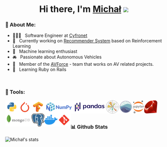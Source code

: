 <div align="center">
   <h1>Hi there, I'm <a href="https://www.linkedin.com/in/michal-kolomanski/">Michał</a> <img src="https://media.giphy.com/media/hvRJCLFzcasrR4ia7z/giphy.gif" width="25px"> </h1>
</div>

### 🧐 About Me:
 
- 👨🏻‍💻 &nbsp; Software Engineer at [Cyfronet](https://www.cyfronet.pl/en/4421,main.html)
- 🔭 &nbsp; Currently working on [Recommender System](https://github.com/cyfronet-fid/recommender-system) based on Reinforcement Learning
- 🤖 &nbsp; Machine learning enthusiast
- 🚘 &nbsp; Passionate about Autonomous Vehicles
- 🤝 &nbsp; Member of the [AVForce](https://github.com/AVForce) - team that works on AV related projects.
- 🌱 &nbsp; Learning Ruby on Rails 

<br>

### 🔨 Tools:
<a href="https://www.python.org" target="_blank"><img align="left" alt="Python" height ="42px" src="https://raw.githubusercontent.com/Michal-Kolomanski/Michal-Kolomanski/5e67828415e0d4e372b0f846251364c13da68ae3/icons/python.svg"></a>
<a href="https://pytorch.org/" target="_blank"> <img align="left" src="https://raw.githubusercontent.com/Michal-Kolomanski/Michal-Kolomanski/5e67828415e0d4e372b0f846251364c13da68ae3/icons/pytorch.svg" alt="pytorch" height="42px"/> </a> 
<a href="https://www.tensorflow.org" target="_blank"> <img align="left" src="https://raw.githubusercontent.com/Michal-Kolomanski/Michal-Kolomanski/5e67828415e0d4e372b0f846251364c13da68ae3/icons/tensorflow.svg" alt="tensorflow" height="42px"/> </a> 
<a href="https://numpy.org/" target="_blank"> <img src="https://raw.githubusercontent.com/Michal-Kolomanski/Michal-Kolomanski/5e67828415e0d4e372b0f846251364c13da68ae3/icons/numpy.svg" align="left" alt="git" height='42px'/> </a>
<a href="https://pandas.pydata.org/" target="_blank"> <img src="https://raw.githubusercontent.com/Michal-Kolomanski/Michal-Kolomanski/287fc4556e53bd4e5173bb511023e23ca92b0505/icons/pandas.svg" align="left" alt="git" height='42px'/> </a>
<a href="https://matplotlib.org/" target="_blank"> <img src="https://raw.githubusercontent.com/Michal-Kolomanski/Michal-Kolomanski/287fc4556e53bd4e5173bb511023e23ca92b0505/icons/matplotlib.svg" align="left" alt="git" height='42px'/> </a>
<a href="https://seaborn.pydata.org/" target="_blank"> <img src="https://raw.githubusercontent.com/Michal-Kolomanski/Michal-Kolomanski/7190395a57f0c4289e87af9dca8779e717f685c6/icons/seaborn.svg" align="left" alt="git" height='42px'/> </a>
<a href="https://jupyter.org/" target="_blank"> <img src="https://raw.githubusercontent.com/Michal-Kolomanski/Michal-Kolomanski/7190395a57f0c4289e87af9dca8779e717f685c6/icons/jupyter.svg" align="left" alt="git" height='42px'/> </a>
<a href="https://www.ruby-lang.org/en/" target="_blank"> <img src="https://raw.githubusercontent.com/Michal-Kolomanski/Michal-Kolomanski/7190395a57f0c4289e87af9dca8779e717f685c6/icons/ruby.svg" align="left" alt="git" height='42px'/> </a>
<a href="https://www.mongodb.com/" target="_blank"> <img src="https://raw.githubusercontent.com/Michal-Kolomanski/Michal-Kolomanski/287fc4556e53bd4e5173bb511023e23ca92b0505/icons/mongodb.svg" align="left" alt="git" height='42px'/> </a>
<a href="https://www.postgresql.org/" target="_blank"> <img src="https://raw.githubusercontent.com/Michal-Kolomanski/Michal-Kolomanski/287fc4556e53bd4e5173bb511023e23ca92b0505/icons/postgresql.svg" align="left" alt="git" height='42px'/> </a>
<a href="https://www.docker.com/" target="_blank"> <img src="https://raw.githubusercontent.com/Michal-Kolomanski/Michal-Kolomanski/287fc4556e53bd4e5173bb511023e23ca92b0505/icons/docker.svg" align="left" alt="git" height='42px'/> </a>
<a href="https://git-scm.com/" target="_blank"> <img src="https://raw.githubusercontent.com/Michal-Kolomanski/Michal-Kolomanski/5e67828415e0d4e372b0f846251364c13da68ae3/icons/git.svg" align="left" alt="git" height='42px'/> </a>
  
<br>  
<br>  
<br>

### 📊 Github Stats
![Michał's stats](https://github-readme-stats.vercel.app/api?username=Michal-Kolomanski&count_private=true&show_icons=true&theme=radical)


